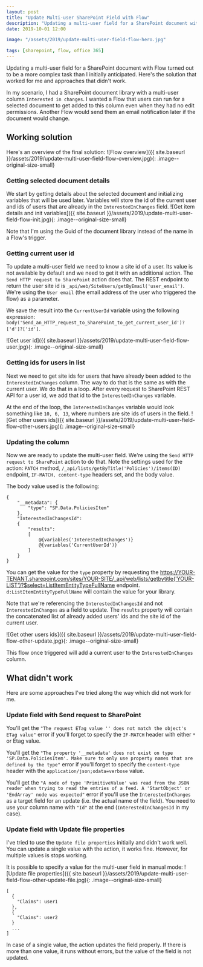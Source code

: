 ```yaml
---
layout: post
title: "Update Multi-user SharePoint Field with Flow"
description: "Updating a multi-user field for a SharePoint document with Flow turned out to be a more complex task than I initially anticipated. Here's the solution that worked for me and approaches that didn't work."
date: 2019-10-01 12:00

image: "/assets/2019/update-multi-user-field-flow-hero.jpg"

tags: [sharepoint, flow, office 365]
---
```


Updating a multi-user field for a SharePoint document with Flow turned out to be a more complex task than I initially anticipated. Here's the solution that worked for me and approaches that didn't work.

In my scenario, I had a SharePoint document library with a multi-user column `Interested in changes`. I wanted a Flow that users can run for a selected document to get added to this column even when they had no edit permissions. Another Flow would send them an email notification later if the document would change.

## Working solution

Here's an overview of the final solution:
![Flow overview]({{ site.baseurl }}/assets/2019/update-multi-user-field-flow-overview.jpg){: .image--original-size-small}

### Getting selected document details

We start by getting details about the selected document and initializing variables that will be used later. Variables will store the id of the current user and ids of users that are already in the `InterestedInChanges` field.
![Get item details and init variables]({{ site.baseurl }}/assets/2019/update-multi-user-field-flow-init.jpg){: .image--original-size-small}

Note that I'm using the Guid of the document library instead of the name in a Flow's trigger.

### Getting current user id

To update a multi-user field we need to know a site id of a user. Its value is not available by default and we need to get it with an additional action. The `Send HTTP request to SharePoint` action does that. The REST endpoint to return the user site id is `_api/web/SiteUsers/getByEmail('user_email')`. We're using the `User email` (the email address of the user who triggered the flow) as a parameter.

We save the result into the `CurrentUserId` variable using the following expression: `body('Send_an_HTTP_request_to_SharePoint_to_get_current_user_id')?['d']?['id']`.

![Get user id]({{ site.baseurl }}/assets/2019/update-multi-user-field-flow-user.jpg){: .image--original-size-small}

### Getting ids for users in list

Next we need to get site ids for users that have already been added to the `InterestedInChanges` column. The way to do that is the same as with the current user. We do that in a loop. After every request to SharePoint REST API for a user id, we add that id to the `InterestedInChanges` variable.

At the end of the loop, the `InterestedInChanges` variable would look something like `10, 6, 13`, where numbers are site ids of users in the field.
![Get other users ids]({{ site.baseurl }}/assets/2019/update-multi-user-field-flow-other-users.jpg){: .image--original-size-small}

### Updating the column

Now we are ready to update the multi-user field. We're using the `Send HTTP request to SharePoint` action to do that. Note the settings used for the action: `PATCH` method, `/_api/lists/getByTitle('Policies')/items(ID)` endpoint, `IF-MATCH, content-type` headers set, and the body value.

The body value used is the following:
```
{
    "__metadata": {
        "type": "SP.Data.PoliciesItem"
    },
    "InterestedInChangesId":
    {
        "results":
        [
            @{variables('InterestedInChanges')}
            @{variables('CurrentUserId')}
        ]
    }
}
```

You can get the value for the `type` property by requesting the https://YOUR-TENANT.sharepoint.com/sites/YOUR-SITE/_api/web/lists/getbytitle('YOUR-LIST')?$select=ListItemEntityTypeFullName endpoint. `d:ListItemEntityTypeFullName` will contain the value for your library.

Note that we're referencing the `InterestedInChangesId` and not `InterestedInChanges` as a field to update. The `results` property will contain the concatenated list of already added users' ids and the site id of the current user.

![Get other users ids]({{ site.baseurl }}/assets/2019/update-multi-user-field-flow-other-update.jpg){: .image--original-size-small}

This flow once triggered will add a current user to the `InterestedInChanges` column.

## What didn't work

Here are some approaches I've tried along the way which did not work for me.

### Update field with Send request to SharePoint

You'll get the `"The request ETag value '' does not match the object's ETag value"` error if you'll forget to specify the `IF-MATCH` header with either `*` or Etag value.

You'll get the `"The property '__metadata' does not exist on type 'SP.Data.PoliciesItem'. Make sure to only use property names that are defined by the type"` error if you'll forget to specify the `content-type` header with the `application/json;odata=verbose` value.

You'll get the `"A node of type 'PrimitiveValue' was read from the JSON reader when trying to read the entries of a feed. A 'StartObject' or 'EndArray' node was expected"` error if you'll use the `InterestedInChanges` as a target field for an update (i.e. the actual name of the field). You need to use your column name with `"Id"` at the end (`InterestedInChangesId` in my case).

### Update field with Update file properties

I've tried to use the `Update file properties` initially and didn't work well. You can update a single value with the action, it works fine. However, for multiple values is stops working.


It is possible to specify a value for the multi-user field in manual mode:
![Update file properties]({{ site.baseurl }}/assets/2019/update-multi-user-field-flow-other-update-file.jpg){: .image--original-size-small}
```
[
  {
    "Claims": user1
  },
  {
    "Claims": user2
  }
  ...
]
```

In case of a single value, the action updates the field properly. If there is more than one value, it runs without errors, but the value of the field is not updated.
